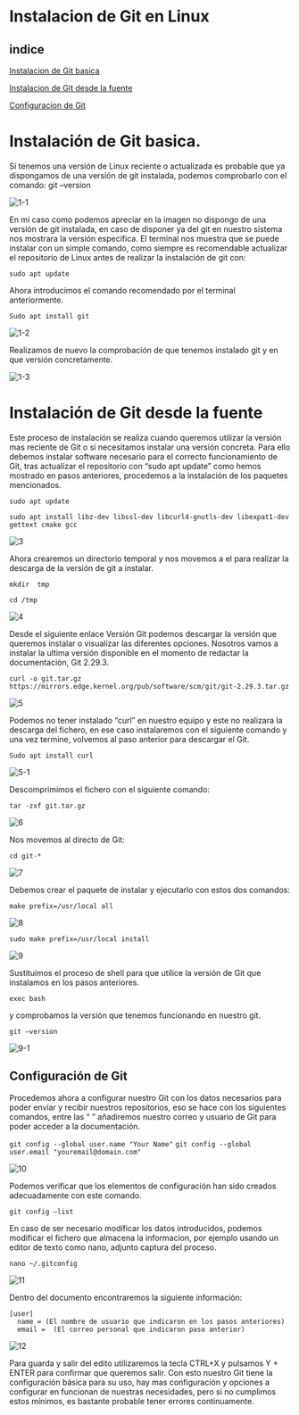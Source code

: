 # Instalacion de Git en Linux


## indice
[Instalacion de Git basica](#id1) 

[Instalacion de Git desde la fuente](#id2)

[Configuracion de Git](#id3)



# Instalación de Git basica.<a name="id1"></a>

Si tenemos una versión de Linux reciente o actualizada es probable que ya dispongamos de una versión de git instalada, podemos comprobarlo con el comando:
git –version

![1-1](https://user-images.githubusercontent.com/61906112/139680307-70e67828-7382-40d4-a1ab-3adc6ccfb2b7.PNG)


En mi caso como podemos apreciar en la imagen no dispongo de una versión de git instalada, en caso de disponer ya del git en nuestro sistema nos mostrara la versión especifica.
El terminal nos muestra que se puede instalar con un simple comando, como siempre es recomendable actualizar el repositorio de Linux antes de realizar la instalación de git con:

```sudo apt update```

Ahora introducimos el comando recomendado por el terminal anteriormente.

```Sudo apt install git```




![1-2](https://user-images.githubusercontent.com/61906112/139680430-e17999e9-ab27-44b7-9026-c22ec4ad76fb.PNG)






Realizamos de nuevo la comprobación de que tenemos instalado git y en que versión concretamente.

![1-3](https://user-images.githubusercontent.com/61906112/139680477-1215a64c-29a3-4073-a443-2c368b76f3f4.PNG)


# Instalación de Git desde la fuente <a name="id2"></a>


Este proceso de instalación se realiza cuando queremos utilizar la versión mas reciente de Git o si necesitamos instalar una versión concreta.
Para ello debemos instalar software necesario para el correcto funcionamiento de Git, tras actualizar el repositorio con “sudo apt update” como hemos mostrado en pasos anteriores, procedemos a la instalación de los paquetes mencionados.

```sudo apt update```

```sudo apt install libz-dev libssl-dev libcurl4-gnutls-dev libexpat1-dev gettext cmake gcc```

![3](https://user-images.githubusercontent.com/61906112/139681276-e81c11f4-797b-4eb9-a265-467db48f0f59.PNG)


Ahora crearemos un directorio temporal y nos movemos a el para realizar la descarga de la versión de git a instalar.

```mkdir  tmp```

```cd /tmp```

![4](https://user-images.githubusercontent.com/61906112/139681336-98c26f6c-bc93-46b3-b1ed-0c58488a2c14.PNG)


Desde el siguiente enlace Versión Git podemos descargar la versión  que queremos instalar o visualizar las diferentes opciones. Nosotros vamos a instalar la ultima versión disponible en el momento de redactar la documentación, Git  2.29.3.


```curl -o git.tar.gz https://mirrors.edge.kernel.org/pub/software/scm/git/git-2.29.3.tar.gz```


![5](https://user-images.githubusercontent.com/61906112/139681365-ae09fdd5-ce3b-4f68-9353-180604c9ea85.PNG)


Podemos no tener instalado “curl” en nuestro equipo y este no realizara la descarga del fichero, en ese caso instalaremos con el siguiente comando y una vez termine, volvemos al paso anterior para descargar el Git.

```Sudo apt install curl```

![5-1](https://user-images.githubusercontent.com/61906112/139681414-045fa38d-496e-4ccc-9e65-aa93fab8c2c3.PNG)


Descomprimimos el fichero con el siguiente comando:

```tar -zxf git.tar.gz```

![6](https://user-images.githubusercontent.com/61906112/139681620-ea71f381-ead8-4324-9f73-f92bf3fd60ee.PNG)


Nos movemos al directo de Git:

```cd git-*```

![7](https://user-images.githubusercontent.com/61906112/139681649-0109170b-d8df-446a-9284-a3fcfbbe63d3.PNG)


Debemos crear el paquete de instalar y ejecutarlo con estos dos comandos:

```make prefix=/usr/local all```

![8](https://user-images.githubusercontent.com/61906112/139681680-ece8084f-955f-4d6b-9137-48b3f229647b.PNG)

```sudo make prefix=/usr/local install```

![9](https://user-images.githubusercontent.com/61906112/139681808-13f0ed89-18c8-4b52-ae00-a12d4c6cf390.PNG)


Sustituimos el proceso de shell para que utilice la versión de Git que instalamos en los pasos anteriores.

```exec bash```
 
 y comprobamos la versión que tenemos funcionando en nuestro git.

```git –version```

![9-1](https://user-images.githubusercontent.com/61906112/139681837-4dfe208d-4c8e-486f-ab72-d97ea2c51b97.PNG)


## Configuración de Git <a name="id3"></a>

Procedemos ahora a configurar nuestro Git con los datos necesarios para poder enviar y recibir nuestros repositorios, eso se hace con los siguientes comandos, entre las “ ” añadiremos nuestro correo y usuario de Git para poder acceder a la documentación.

```git config --global user.name "Your Name"```
```git config --global user.email "youremail@domain.com"```

![10](https://user-images.githubusercontent.com/61906112/139681869-deb4e3a0-632f-459d-86f8-d1e6ec0c4912.PNG)


Podemos verificar que los elementos de configuración han sido creados adecuadamente con este comando.

```git config –list```


En caso de ser necesario modificar los datos introducidos, podemos modificar el fichero que almacena la informacion, por ejemplo usando un editor de texto como nano, adjunto captura del proceso.

```nano ~/.gitconfig```

![11](https://user-images.githubusercontent.com/61906112/139681888-66f121c7-2b06-4b67-a728-240a993b3643.PNG)


Dentro del documento encontraremos la siguiente información:

```
[user]
  name = (El nombre de usuario que indicaron en los pasos anteriores)
  email =  (El correo personal que indicaron paso anterior)
```

![12](https://user-images.githubusercontent.com/61906112/139681907-2ab57728-0a9b-44a1-ae5d-42c4ed7e652a.PNG)


Para guarda y salir del edito utilizaremos la tecla CTRL+X y pulsamos Y + ENTER para confirmar que queremos salir.
Con esto nuestro Git tiene la configuración básica para su uso, hay mas configuración y opciones a configurar en funcionan de nuestras necesidades, pero si no cumplimos estos mínimos, es bastante probable tener errores continuamente.
